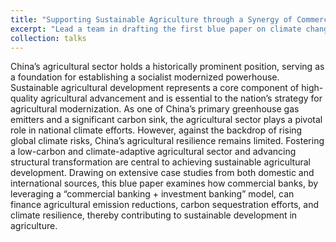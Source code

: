 ```yaml
---
title: "Supporting Sustainable Agriculture through a Synergy of Commercial and Investment Banking"
excerpt: "Lead a team in drafting the first blue paper on climate change investment and financing in the agricultural sector"
collection: talks
---
```


China’s agricultural sector holds a historically prominent position, serving as a foundation for establishing a socialist modernized powerhouse. 
Sustainable agricultural development represents a core component of high-quality agricultural advancement and is essential to the nation’s strategy for agricultural modernization.
As one of China’s primary greenhouse gas emitters and a significant carbon sink, the agricultural sector plays a pivotal role in national climate efforts. 
However, against the backdrop of rising global climate risks, China’s agricultural resilience remains limited. 
Fostering a low-carbon and climate-adaptive agricultural sector and advancing structural transformation are central to achieving sustainable agricultural development. 
Drawing on extensive case studies from both domestic and international sources, this blue paper examines how commercial banks, by leveraging a “commercial banking + investment banking” model, can finance agricultural emission reductions, carbon sequestration efforts, and climate resilience, thereby contributing to sustainable development in agriculture.
